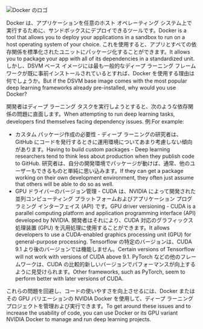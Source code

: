 ![Docker のロゴ](../media/3-image1.PNG)

<span data-ttu-id="bdf8d-102">Docker は、アプリケーションを任意のホスト オペレーティング システム上で実行するために、サンドボックスにデプロイできるツールです。</span><span class="sxs-lookup"><span data-stu-id="bdf8d-102">Docker is a tool that allows you to deploy your applications in a sandbox to run on a host operating system of your choice.</span></span> <span data-ttu-id="bdf8d-103">これを使用すると、アプリとすべての依存関係を標準化されたユニットにパッケージ化することができます。</span><span class="sxs-lookup"><span data-stu-id="bdf8d-103">It allows you to package your app with all of its dependencies in a standardized unit.</span></span> <span data-ttu-id="bdf8d-104">しかし、DSVM ベース イメージには最も一般的なディープ ラーニング フレームワークが既に事前インストールされているとすれば、Docker を使用する理由は何でしょうか。</span><span class="sxs-lookup"><span data-stu-id="bdf8d-104">But if the DSVM base image comes with the most popular deep learning frameworks already pre-installed, why would you use Docker?</span></span>

<span data-ttu-id="bdf8d-105">開発者はディープ ラーニング タスクを実行しようとすると、次のような依存関係の問題に直面します。</span><span class="sxs-lookup"><span data-stu-id="bdf8d-105">When attempting to run deep learning tasks, developers find themselves facing dependency issues.</span></span> <span data-ttu-id="bdf8d-106">例:</span><span class="sxs-lookup"><span data-stu-id="bdf8d-106">For example:</span></span> 

- <span data-ttu-id="bdf8d-107">カスタム パッケージ作成の必要性 - ディープ ラーニングの研究者は、GitHub にコードを発行するときに運用環境についてあまり考慮しない傾向があります。</span><span class="sxs-lookup"><span data-stu-id="bdf8d-107">Having to build custom packages - Deep learning researchers tend to think less about production when they publish code to GitHub.</span></span> <span data-ttu-id="bdf8d-108">研究者は、自分の開発環境でパッケージが動けば、通常、他のユーザーもできるものと単純に思い込みます。</span><span class="sxs-lookup"><span data-stu-id="bdf8d-108">If they can get a package working on their own development environment, they often just assume that others will be able to do so as well.</span></span>
- <span data-ttu-id="bdf8d-109">GPU ドライバーのバージョン管理 - CUDA は、NVIDIA によって開発された並列コンピューティング プラットフォームおよびアプリケーション プログラミング インターフェイス (API) です。</span><span class="sxs-lookup"><span data-stu-id="bdf8d-109">GPU driver versioning - CUDA is a parallel computing platform and application programming interface (API) developed by NVIDIA.</span></span> <span data-ttu-id="bdf8d-110">開発者はそれにより、CUDA 対応のグラフィックス処理装置 (GPU) を汎用処理に使用することができます。</span><span class="sxs-lookup"><span data-stu-id="bdf8d-110">It allows developers to use a CUDA-enabled graphics processing unit (GPU) for general-purpose processing.</span></span> <span data-ttu-id="bdf8d-111">Tensorflow の特定のバージョンは、CUDA 9.1 より後のバージョンでは機能しません。</span><span class="sxs-lookup"><span data-stu-id="bdf8d-111">Certain versions of Tensorflow will not work with versions of CUDA above 9.1.</span></span> <span data-ttu-id="bdf8d-112">PyTorch などの他のフレームワークは、CUDA の比較的新しいバージョンでパフォーマンスが向上するように見受けられます。</span><span class="sxs-lookup"><span data-stu-id="bdf8d-112">Other frameworks, such as PyTorch, seem to perform better with later versions of CUDA.</span></span>

<span data-ttu-id="bdf8d-113">これらの問題を回避し、コードの使いやすさを向上させるには、Docker またはその GPU バリエーションの NVIDIA Docker を使用して、ディープ ラーニング プロジェクトを管理および実行できます。</span><span class="sxs-lookup"><span data-stu-id="bdf8d-113">To get around these issues and to increase the usability of code, you can use Docker or its GPU variant NVIDIA Docker to manage and run deep learning projects.</span></span> 

<!--Quiz 
What is CUDA? 
What versioning issues do deep learning engineers deal with? -->